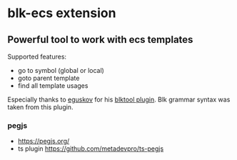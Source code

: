 # blk-ecs extension

## Powerful tool to work with ecs templates

Supported features:
- go to symbol (global or local)
- goto parent template
- find all template usages


Especially thanks to [eguskov](https://github.com/eguskov) for his [blktool plugin](https://github.com/eguskov/blktool). Blk grammar syntax was taken from this plugin.

### pegjs

- https://pegjs.org/
- ts plugin https://github.com/metadevpro/ts-pegjs
